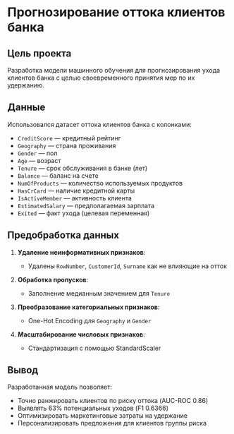 # Прогнозирование оттока клиентов банка

## Цель проекта
Разработка модели машинного обучения для прогнозирования ухода клиентов банка с целью своевременного принятия мер по их удержанию.

## Данные
Использовался датасет оттока клиентов банка с колонками:
- `CreditScore` — кредитный рейтинг
- `Geography` — страна проживания
- `Gender` — пол
- `Age` — возраст
- `Tenure` — срок обслуживания в банке (лет)
- `Balance` — баланс на счете
- `NumOfProducts` — количество используемых продуктов
- `HasCrCard` — наличие кредитной карты
- `IsActiveMember` — активность клиента
- `EstimatedSalary` — предполагаемая зарплата
- `Exited` — факт ухода (целевая переменная)

## Предобработка данных
1. **Удаление неинформативных признаков**:
   - Удалены `RowNumber`, `CustomerId`, `Surname` как не влияющие на отток

2. **Обработка пропусков**:
   - Заполнение медианным значением для `Tenure`

3. **Преобразование категориальных признаков**:
   - One-Hot Encoding для `Geography` и `Gender`

4. **Масштабирование числовых признаков**:
   - Стандартизация с помощью StandardScaler

## Вывод
Разработанная модель позволяет:
- Точно ранжировать клиентов по риску оттока (AUC-ROC 0.86)
- Выявлять 63% потенциальных уходов (F1 0.6366)
- Оптимизировать маркетинговые затраты на удержание
- Персонализировать предложения для клиентов группы риска
